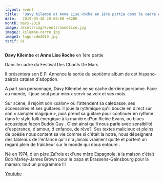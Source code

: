 ```yaml
---
layout: event
title:  "Davy Kilembé et Anne Lise Roche en 1ère partie dans le cadre du Festival Des Chants De Mars"
date:   2019-03-30 20:00:00 +0200
month: mars-2019
image: assets/img/events/annelise.jpg
image2: kilembe-carre.jpg
image3: logo-cdm2019.jpg
tarif: 8€
---
```


**Davy Kilembe** et **Anne Lise Roche** en 1ère partie  

Dans le cadre du Festival Des Chants De Mars  

Il présentera son E.P. Annonce la sortie du septième album de cet hispano-zaïrois catalan d'adoption.

A part son personnage, Davy Kilembé ne se cache derrière personne. Face au monde, il joue seul pour mieux servir sa voix et ses mots.

Sur scène, il rejoint son «salon» où l'attendent sa calebasse, ses accessoires et ses guitares. Il joue la rythmique qu'il boucle en direct sur son « sampler magique », puis prend sa guitare pour continuer en rythme dans le style folk énergique à la manière d?un Richie Evans, ou blues acoustique façon Buddy Guy . C'est ainsi qu'il nous parle avec sensibilité d'espérance, d'amour, d'enfance, de rêve?. Ses textes malicieux et pleins de poésie nous content sa vie comme si c'était la notre, nous dépeignent des tableaux de l'enfance qu'il n'a jamais vraiment quitté et portent un regard plein de fraîcheur sur le monde qui nous entoure .

Né en 1974, d'un père Zaïrois et d'une mère Espagnole, à la maison c'était Bob Marley-James Brown pour le papa et Brassens-Gainsbourg pour la maman: tout un programme !!! 

[Youtube](https://www.youtube.com/watch?reload=9&v=4brb85QyrtA)
